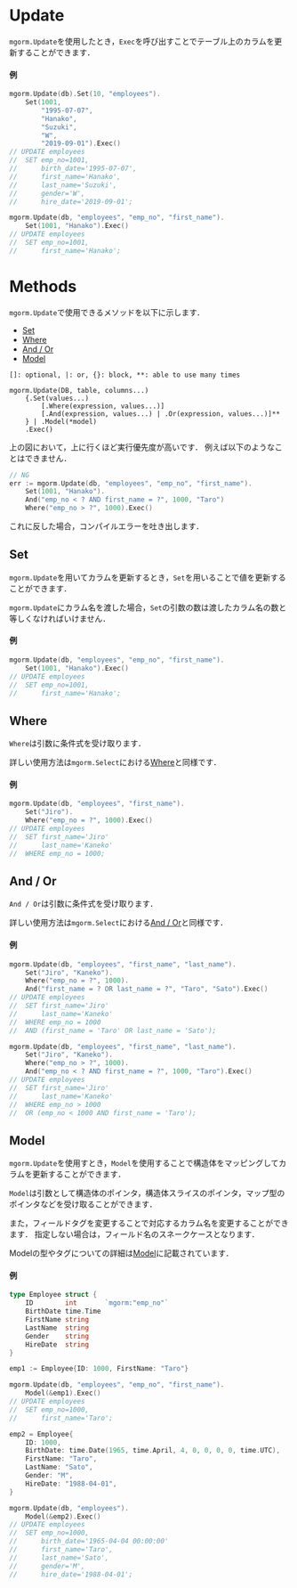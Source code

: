 # Update
`mgorm.Update`を使用したとき，`Exec`を呼び出すことでテーブル上のカラムを更新することができます．

#### 例
```go
mgorm.Update(db).Set(10, "employees").
    Set(1001,
        "1995-07-07",
        "Hanako",
        "Suzuki",
        "W",
        "2019-09-01").Exec()
// UPDATE employees
//  SET emp_no=1001,
//      birth_date='1995-07-07',
//      first_name='Hanako',
//      last_name='Suzuki',
//      gender='W',
//      hire_date='2019-09-01';

mgorm.Update(db, "employees", "emp_no", "first_name").
    Set(1001, "Hanako").Exec()
// UPDATE employees
//  SET emp_no=1001,
//      first_name='Hanako';
```


# Methods
`mgorm.Update`で使用できるメソッドを以下に示します．

- [Set](https://github.com/champon1020/mgorm/tree/main/docs/update_jp.md#set)
- [Where](https://github.com/champon1020/mgorm/tree/main/docs/update_jp.md#where)
- [And / Or](https://github.com/champon1020/mgorm/tree/main/docs/update_jp.md#and-or)
- [Model](https://github.com/champon1020/mgorm/tree/main/docs/update_jp.md#model)

```
[]: optional, |: or, {}: block, **: able to use many times

mgorm.Update(DB, table, columns...)
    {.Set(values...)
        [.Where(expression, values...)]
        [.And(expression, values...) | .Or(expression, values...)]**
    } | .Model(*model)
    .Exec()
```
上の図において，上に行くほど実行優先度が高いです． 例えば以下のようなことはできません．

```go
// NG
err := mgorm.Update(db, "employees", "emp_no", "first_name").
    Set(1001, "Hanako").
    And("emp_no < ? AND first_name = ?", 1000, "Taro")
    Where("emp_no > ?", 1000).Exec()
```

これに反した場合，コンパイルエラーを吐き出します．


## Set
`mgorm.Update`を用いてカラムを更新するとき，`Set`を用いることで値を更新することができます．

`mgorm.Update`にカラム名を渡した場合，`Set`の引数の数は渡したカラム名の数と等しくなければいけません．

#### 例
```go
mgorm.Update(db, "employees", "emp_no", "first_name").
    Set(1001, "Hanako").Exec()
// UPDATE employees
//  SET emp_no=1001,
//      first_name='Hanako';
```


## Where
`Where`は引数に条件式を受け取ります．

詳しい使用方法は`mgorm.Select`における[Where]()と同様です．

#### 例
```go
mgorm.Update(db, "employees", "first_name").
    Set("Jiro").
    Where("emp_no = ?", 1000).Exec()
// UPDATE employees
//  SET first_name='Jiro'
//      last_name='Kaneko'
//  WHERE emp_no = 1000;
```


## And / Or
`And / Or`は引数に条件式を受け取ります．

詳しい使用方法は`mgorm.Select`における[And / Or]()と同様です．

#### 例
```go
mgorm.Update(db, "employees", "first_name", "last_name").
    Set("Jiro", "Kaneko").
    Where("emp_no = ?", 1000).
    And("first_name = ? OR last_name = ?", "Taro", "Sato").Exec()
// UPDATE employees
//  SET first_name='Jiro'
//      last_name='Kaneko'
//  WHERE emp_no = 1000
//  AND (first_name = 'Taro' OR last_name = 'Sato');

mgorm.Update(db, "employees", "first_name", "last_name").
    Set("Jiro", "Kaneko").
    Where("emp_no > ?", 1000).
    And("emp_no < ? AND first_name = ?", 1000, "Taro").Exec()
// UPDATE employees
//  SET first_name='Jiro'
//      last_name='Kaneko'
//  WHERE emp_no > 1000
//  OR (emp_no < 1000 AND first_name = 'Taro');
```


## Model
`mgorm.Update`を使用すとき，`Model`を使用することで構造体をマッピングしてカラムを更新することができます．

`Model`は引数として構造体のポインタ，構造体スライスのポインタ，マップ型のポインタなどを受け取ることができます．

また，フィールドタグを変更することで対応するカラム名を変更することができます．
指定しない場合は，フィールド名のスネークケースとなります．

Modelの型やタグについての詳細は[Model]()に記載されています．

#### 例
```go
type Employee struct {
    ID        int       `mgorm:"emp_no"`
    BirthDate time.Time
    FirstName string
    LastName  string
    Gender    string
    HireDate  string
}

emp1 := Employee{ID: 1000, FirstName: "Taro"}

mgorm.Update(db, "employees", "emp_no", "first_name").
    Model(&emp1).Exec()
// UPDATE employees
//  SET emp_no=1000,
//      first_name='Taro';

emp2 = Employee{
    ID: 1000,
    BirthDate: time.Date(1965, time.April, 4, 0, 0, 0, 0, time.UTC),
    FirstName: "Taro",
    LastName: "Sato",
    Gender: "M",
    HireDate: "1988-04-01",
}

mgorm.Update(db, "employees").
    Model(&emp2).Exec()
// UPDATE employees
//  SET emp_no=1000,
//      birth_date='1965-04-04 00:00:00'
//      first_name='Taro',
//      last_name='Sato',
//      gender='M',
//      hire_date='1988-04-01';
```
